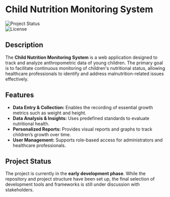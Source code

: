 # Child Nutrition Monitoring System  

![Project Status](https://img.shields.io/badge/status-in%20development-yellow)  
![License](https://img.shields.io/badge/license-MIT-blue)  

## Description  

The **Child Nutrition Monitoring System** is a web application designed to track and analyze anthropometric data of young children. The primary goal is to facilitate continuous monitoring of children's nutritional status, allowing healthcare professionals to identify and address malnutrition-related issues effectively.  

## Features  

- **Data Entry & Collection:** Enables the recording of essential growth metrics such as weight and height.  
- **Data Analysis & Insights:** Uses predefined standards to evaluate nutritional health.  
- **Personalized Reports:** Provides visual reports and graphs to track children’s growth over time.  
- **User Management:** Supports role-based access for administrators and healthcare professionals.  

## Project Status  

The project is currently in the **early development phase**. While the repository and project structure have been set up, the final selection of development tools and frameworks is still under discussion with stakeholders.  

